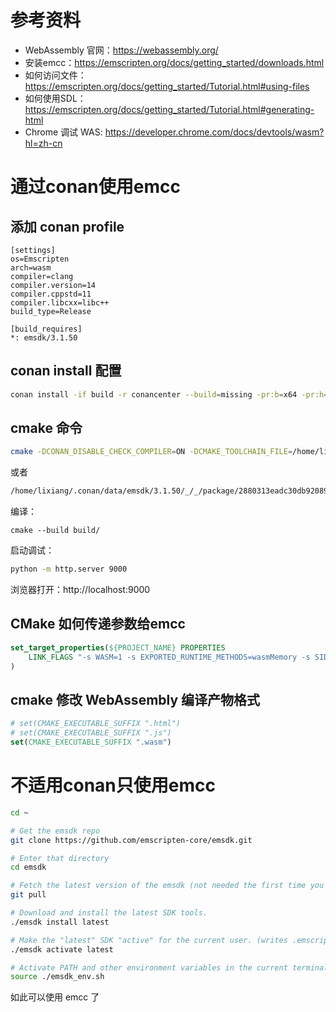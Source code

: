 # 参考资料
* WebAssembly 官网：https://webassembly.org/
* 安装emcc：https://emscripten.org/docs/getting_started/downloads.html
* 如何访问文件：https://emscripten.org/docs/getting_started/Tutorial.html#using-files
* 如何使用SDL：https://emscripten.org/docs/getting_started/Tutorial.html#generating-html
* Chrome 调试 WAS: https://developer.chrome.com/docs/devtools/wasm?hl=zh-cn

# 通过conan使用emcc
## 添加 conan profile
```text
[settings]
os=Emscripten
arch=wasm
compiler=clang
compiler.version=14
compiler.cppstd=11
compiler.libcxx=libc++
build_type=Release

[build_requires]
*: emsdk/3.1.50
```

## conan install 配置
```bash
conan install -if build -r conancenter --build=missing -pr:b=x64 -pr:h=emcc .
```

## cmake 命令
```bash
cmake -DCONAN_DISABLE_CHECK_COMPILER=ON -DCMAKE_TOOLCHAIN_FILE=/home/lixiang/.conan/data/emsdk/3.1.50/_/_/package/2880313eadc30db92089af7733fe8364772ee5c8/bin/upstream/emscripten/cmake/Modules/Platform/Emscripten.cmake -B build/
```
或者
```bash
/home/lixiang/.conan/data/emsdk/3.1.50/_/_/package/2880313eadc30db92089af7733fe8364772ee5c8/bin/upstream/emscripten/emcmake cmake -DCONAN_DISABLE_CHECK_COMPILER=ON -B build/
```

编译：
```
cmake --build build/
```

启动调试：
```bash
python -m http.server 9000
```

浏览器打开：http://localhost:9000


## CMake 如何传递参数给emcc
```cmake
set_target_properties(${PROJECT_NAME} PROPERTIES
    LINK_FLAGS "-s WASM=1 -s EXPORTED_RUNTIME_METHODS=wasmMemory -s SIDE_MODULE=1"
)
```

## cmake 修改 WebAssembly 编译产物格式
```cmake
# set(CMAKE_EXECUTABLE_SUFFIX ".html")
# set(CMAKE_EXECUTABLE_SUFFIX ".js")
set(CMAKE_EXECUTABLE_SUFFIX ".wasm")
```

# 不适用conan只使用emcc
```bash
cd ~

# Get the emsdk repo
git clone https://github.com/emscripten-core/emsdk.git

# Enter that directory
cd emsdk

# Fetch the latest version of the emsdk (not needed the first time you clone)
git pull

# Download and install the latest SDK tools.
./emsdk install latest

# Make the "latest" SDK "active" for the current user. (writes .emscripten file)
./emsdk activate latest

# Activate PATH and other environment variables in the current terminal
source ./emsdk_env.sh
```

如此可以使用 emcc 了